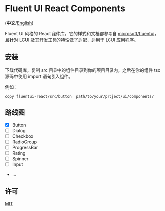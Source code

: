 # Fluent UI React Components

(**中文**/[English](README.md))

Fluent UI 风格的 React 组件库，它的样式和文档都参考自 [microsoft/fluentui](react.fluentui.dev)，且针对 [LCUI](https://gitee.com/lcui-dev/LCUI) 及其开发工具的特性做了适配，适用于 LCUI 应用程序。

## 安装

下载代码库，复制 src 目录中的组件目录到你的项目目录内，之后在你的组件 tsx 源码中使用 import 语句引入组件。

例如：

```shell
copy fluentui-react/src/button  path/to/your/project/ui/components/
```

## 路线图

- [x] Button
- [ ] Dialog
- [ ] Checkbox
- [ ] RadioGroup
- [ ] ProgressBar
- [ ] Rating
- [ ] Spinner
- [ ] Input
- ...

## 许可

[MIT](./LICENSE)
